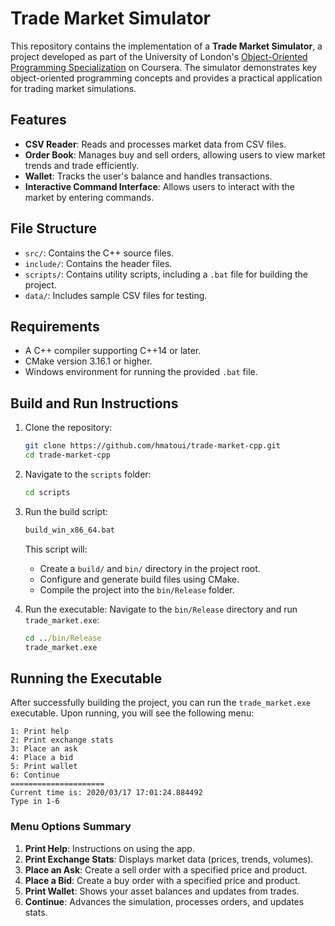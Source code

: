 # Trade Market Simulator

This repository contains the implementation of a **Trade Market Simulator**, a project developed as part of the University of London's [Object-Oriented Programming Specialization](https://www.coursera.org/specializations/object-oriented-programming-s12n) on Coursera. The simulator demonstrates key object-oriented programming concepts and provides a practical application for trading market simulations.

## Features

- **CSV Reader**: Reads and processes market data from CSV files.
- **Order Book**: Manages buy and sell orders, allowing users to view market trends and trade efficiently.
- **Wallet**: Tracks the user's balance and handles transactions.
- **Interactive Command Interface**: Allows users to interact with the market by entering commands.

## File Structure

- `src/`: Contains the C++ source files.
- `include/`: Contains the header files.
- `scripts/`: Contains utility scripts, including a `.bat` file for building the project.
- `data/`: Includes sample CSV files for testing.

## Requirements

- A C++ compiler supporting C++14 or later.
- CMake version 3.16.1 or higher.
- Windows environment for running the provided `.bat` file.

## Build and Run Instructions

1. Clone the repository:
   
   ```bash
   git clone https://github.com/hmatoui/trade-market-cpp.git
   cd trade-market-cpp
   ```

2. Navigate to the `scripts` folder:
   
   ```bash
   cd scripts
   ```

3. Run the build script:
   
   ```bash
   build_win_x86_64.bat
   ```
   
   This script will:
   
   - Create a `build/` and `bin/` directory in the project root.
   - Configure and generate build files using CMake.
   - Compile the project into the `bin/Release` folder.

4. Run the executable:
   Navigate to the `bin/Release` directory and run `trade_market.exe`:
   
   ```cmd
   cd ../bin/Release
   trade_market.exe
   ```

## Running the Executable

After successfully building the project, you can run the `trade_market.exe` executable. Upon running, you will see the following menu:

```plaintext
1: Print help
2: Print exchange stats
3: Place an ask
4: Place a bid
5: Print wallet
6: Continue
=====================
Current time is: 2020/03/17 17:01:24.884492
Type in 1-6
```

### Menu Options Summary

1. **Print Help**: Instructions on using the app.
2. **Print Exchange Stats**: Displays market data (prices, trends, volumes).
3. **Place an Ask**: Create a sell order with a specified price and product.
4. **Place a Bid**: Create a buy order with a specified price and product.
5. **Print Wallet**: Shows your asset balances and updates from trades.
6. **Continue**: Advances the simulation, processes orders, and updates stats.
